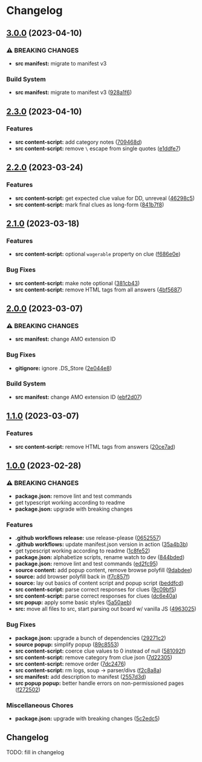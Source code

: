 # Changelog

## [3.0.0](https://github.com/cmnord/jeparser/compare/v2.3.0...v3.0.0) (2023-04-10)


### ⚠ BREAKING CHANGES

* **src manifest:** migrate to manifest v3

### Build System

* **src manifest:** migrate to manifest v3 ([928a1f6](https://github.com/cmnord/jeparser/commit/928a1f67659680383b0ca9eb29702e8d3a527d87))

## [2.3.0](https://github.com/cmnord/jeparser/compare/v2.2.0...v2.3.0) (2023-04-10)


### Features

* **src content-script:** add category notes ([709468d](https://github.com/cmnord/jeparser/commit/709468de420fe902080917c2ec8b27656e6f54bb))
* **src content-script:** remove `\` escape from single quotes ([e1ddfe7](https://github.com/cmnord/jeparser/commit/e1ddfe7c962c88141f5a954f382ef24996f9b0ca))

## [2.2.0](https://github.com/cmnord/jeparser/compare/v2.1.0...v2.2.0) (2023-03-24)


### Features

* **src content-script:** get expected clue value for DD, unreveal ([46298c5](https://github.com/cmnord/jeparser/commit/46298c5b8cc860a0b0fdf501e334a60f4afcafbe))
* **src content-script:** mark final clues as long-form ([841b7f8](https://github.com/cmnord/jeparser/commit/841b7f89cc6169efea84cf05cce47aeac412f2ac))

## [2.1.0](https://github.com/cmnord/jeparser/compare/v2.0.0...v2.1.0) (2023-03-18)


### Features

* **src content-script:** optional `wagerable` property on clue ([f686e0e](https://github.com/cmnord/jeparser/commit/f686e0ec1242fd8cf1fc4cd9fbe841892d8ae5a4))


### Bug Fixes

* **src content-script:** make note optional ([381cb43](https://github.com/cmnord/jeparser/commit/381cb43b417a58f01496a5a962174c9583709a7e))
* **src content-script:** remove HTML tags from all answers ([4bf5687](https://github.com/cmnord/jeparser/commit/4bf5687008aac5d91183e14ecda0966eb20c4dbb))

## [2.0.0](https://github.com/cmnord/jeparser/compare/v1.1.0...v2.0.0) (2023-03-07)


### ⚠ BREAKING CHANGES

* **src manifest:** change AMO extension ID

### Bug Fixes

* **gitignore:** ignore .DS_Store ([2e044e8](https://github.com/cmnord/jeparser/commit/2e044e8d2932621295ff0bfe14e5a508e5ca0cfe))


### Build System

* **src manifest:** change AMO extension ID ([ebf2d07](https://github.com/cmnord/jeparser/commit/ebf2d07ab856b9becfd141b7f3481f61fdd21e38))

## [1.1.0](https://github.com/cmnord/jeparser/compare/v1.0.0...v1.1.0) (2023-03-07)


### Features

* **src content-script:** remove HTML tags from answers ([20ce7ad](https://github.com/cmnord/jeparser/commit/20ce7adaf00278cd76cb1ffa9b62fe39fe9305d0))

## [1.0.0](https://github.com/cmnord/jeparser/compare/v0.0.1...v1.0.0) (2023-02-28)


### ⚠ BREAKING CHANGES

* **package.json:** remove lint and test commands
* get typescript working according to readme
* **package.json:** upgrade with breaking changes

### Features

* **.github workflows release:** use release-please ([0652557](https://github.com/cmnord/jeparser/commit/0652557306f0bddfe0b4f438b8f11dff44fc3546))
* **.github workflows:** update manifest.json version in action ([35a4b3b](https://github.com/cmnord/jeparser/commit/35a4b3b64a7747cff62d26740a25ec9e8b9a63c5))
* get typescript working according to readme ([1c8fe52](https://github.com/cmnord/jeparser/commit/1c8fe528770370471c26ae1dc7a5339eb85dc35e))
* **package.json:** alphabetize scripts, rename watch to dev ([844bded](https://github.com/cmnord/jeparser/commit/844bded22ee73417835946ca9079508eeb60bac9))
* **package.json:** remove lint and test commands ([ed2fc95](https://github.com/cmnord/jeparser/commit/ed2fc95e302b226ec5182aedbc2d4c9a7f6814f2))
* **source content:** add popup content, remove browse polyfill ([9dabdee](https://github.com/cmnord/jeparser/commit/9dabdee1f638322f360cdadf94618aaca37378e2))
* **source:** add browser polyfill back in ([f7c857f](https://github.com/cmnord/jeparser/commit/f7c857f0a8402302297272f0e61f2966fab3ebce))
* **source:** lay out basics of content script and popup script ([beddfcd](https://github.com/cmnord/jeparser/commit/beddfcda39a92286d24e27a58f0f59163a71b19d))
* **src content-script:** parse correct responses for clues ([9c09bf5](https://github.com/cmnord/jeparser/commit/9c09bf5cb997466a2194c6ea599d92a57b824000))
* **src content-script:** parse correct responses for clues ([dc6e40a](https://github.com/cmnord/jeparser/commit/dc6e40a63e7bcf395d3187e5f2f2e4e31a3a995e))
* **src popup:** apply some basic styles ([5a50aeb](https://github.com/cmnord/jeparser/commit/5a50aeb28b2268578e22720711f84a2b62414ebf))
* **src:** move all files to src, start parsing out board w/ vanilla JS ([4963025](https://github.com/cmnord/jeparser/commit/496302537b3064290a75d85b1ffdaafec82f5022))


### Bug Fixes

* **package.json:** upgrade a bunch of dependencies ([29271c2](https://github.com/cmnord/jeparser/commit/29271c2d1901b7820fe745377f6a3a1e25d24525))
* **source popup:** simplify popup ([89c8553](https://github.com/cmnord/jeparser/commit/89c855353bce536277fa307b3f3ee1f1fd454783))
* **src content-script:** coerce clue values to 0 instead of null ([581092f](https://github.com/cmnord/jeparser/commit/581092f2e531f78fa57ee1e6ff8a775684ea73c7))
* **src content-script:** remove category from clue json ([7d22305](https://github.com/cmnord/jeparser/commit/7d22305a82baa0c5725f1dfd2635ecba688f0c4d))
* **src content-script:** remove order ([7dc2476](https://github.com/cmnord/jeparser/commit/7dc2476c033d3aa2acde0e055d45386bd3cc94e3))
* **src content-script:** rm logs, soup -&gt; parser/divs ([f2c8a8a](https://github.com/cmnord/jeparser/commit/f2c8a8ad4136e309e64b68ee0403f393a8d492dc))
* **src manifest:** add description to manifest ([2557d3d](https://github.com/cmnord/jeparser/commit/2557d3daa1cc19d40de866a7bcecdad38e36c687))
* **src popup popup:** better handle errors on non-permissioned pages ([f272502](https://github.com/cmnord/jeparser/commit/f2725026fff54c28b5605ddeb4afbdd3cd099075))


### Miscellaneous Chores

* **package.json:** upgrade with breaking changes ([5c2edc5](https://github.com/cmnord/jeparser/commit/5c2edc5d674a1047070081cb5dd7638da9679fe7))

## Changelog

TODO: fill in changelog
